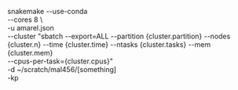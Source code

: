 snakemake --use-conda \
	  --cores 8 \  
	  -u amarel.json \
	  --cluster "sbatch --export=ALL --partition {cluster.partition} --nodes {cluster.n} --time {cluster.time} --ntasks {cluster.tasks} --mem {cluster.mem} \
	   --cpus-per-task={cluster.cpus}" \
		 -d ~/scratch/mal456/[something] \
		 -kp
